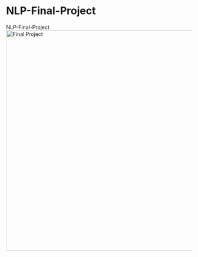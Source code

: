 # NLP-Final-Project
 NLP-Final-Project
<img src="../static/images/homepage.jpg" alt="Final Project" width="1000" height="600">
